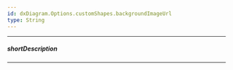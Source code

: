```yaml
---
id: dxDiagram.Options.customShapes.backgroundImageUrl
type: String
---
```

---
##### shortDescription

---
